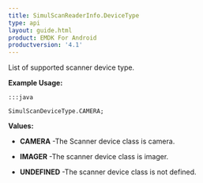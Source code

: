 ```yaml
---
title: SimulScanReaderInfo.DeviceType
type: api
layout: guide.html
product: EMDK For Android
productversion: '4.1'
---
```



List of supported scanner device type.
 
 

**Example Usage:**
	
	:::java
	
	SimulScanDeviceType.CAMERA;
	


**Values:**

* **CAMERA** -The Scanner device class is camera.

* **IMAGER** -The scanner device class is imager.

* **UNDEFINED** -The scanner device class is not defined.












